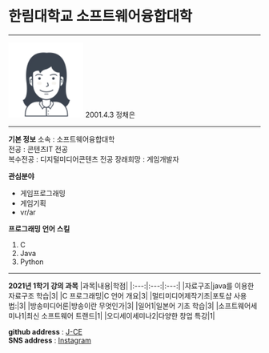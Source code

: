 # 한림대학교 소프트웨어융합대학
---

<img src=jce.png height=150 widht=150>
2001.4.3   
정채은

---
**기본 정보**
소속 : 소프트웨어융합대학   
전공 : 콘텐츠IT 전공   
복수전공 : 디지털미디어콘텐츠 전공
장래희망 : 게임개발자

**관심분야** 
* 게임프로그래밍
* 게임기획
* vr/ar

**프로그래밍 언어 스킬**
1. C
2. Java
3. Python

---------------

**2021년 1학기 강의 과목**
|과목|내용|학점|
|:---:|:---:|:---:|
|자료구조|java를 이용한 자료구조 학습|3|
|C 프로그래밍|C 언어 개요|3|
|멀티미디어제작기초|포토샵 사용법:|3|
|방송미디어론|방송이란 무엇인가|3|
|일어1|일본어 기초 학습|3|
|소프트웨어세미나1|최신 소프트웨어 트랜드|1|
|오디세이세미나2|다양한 창업 특강|1|

**github address** : [J-CE][github]    
**SNS address** : [Instagram][instagram]

[github]:https://github.com/chaenning
[instagram]:https://www.instagram.com/chaen._.ning/
